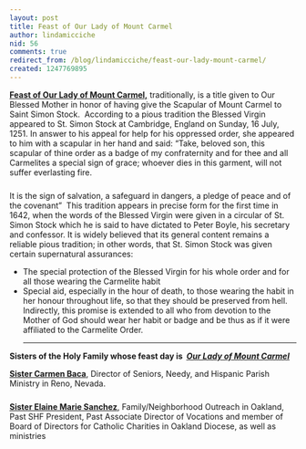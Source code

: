 ```yaml
---
layout: post
title: Feast of Our Lady of Mount Carmel
author: lindamicciche
nid: 56
comments: true
redirect_from: /blog/lindamicciche/feast-our-lady-mount-carmel/
created: 1247769895
---
```

<p><u><strong><span style="text-decoration: underline; ">Feast of Our Lady of Mount Carmel,</span></strong></u>&nbsp;traditionally, is a title given to Our Blessed Mother in honor of having give the Scapular of Mount Carmel to Saint Simon Stock. &nbsp;According to a pious tradition the Blessed Virgin appeared to St. Simon Stock at Cambridge, England on Sunday, 16 July, 1251. In answer to his appeal for help for his oppressed order, she appeared to him with a scapular in her hand and said: &ldquo;Take, beloved son, this scapular of thine order as a badge of my confraternity and for thee and all Carmelites a special sign of grace; whoever dies in this garment, will not suffer everlasting fire.</p>
<p style="margin-top: 0px; margin-right: 0px; margin-bottom: 0px; margin-left: 0px; padding-top: 10px; padding-right: 0px; padding-bottom: 0px; padding-left: 0px; ">It is the sign of salvation, a safeguard in dangers, a pledge of peace and of the covenant&rdquo;&nbsp; This tradition appears in precise form for the first time in 1642, when the words of the Blessed Virgin were given in a circular of St. Simon Stock which he is said to have dictated to Peter Boyle, his secretary and confessor. It is widely believed that its general content remains a reliable pious tradition; in other words, that St. Simon Stock was given certain supernatural assurances:</p>
<ul>
    <li>The special protection of the Blessed Virgin for his whole order and for all those wearing the Carmelite habit</li>
    <li>Special aid, especially in the hour of death, to those wearing the habit in her honour throughout life, so that they should be preserved from hell. Indirectly, this promise is extended to all who from devotion to the Mother of God should wear her habit or badge and be thus as if it were affiliated to the Carmelite Order.</li>
    <hr />
</ul>
<p class="rtecenter"><strong>Sisters of the Holy Family whose feast day is &nbsp;<em><u><span style="text-decoration: underline; ">Our Lady of Mount Carmel</span></u></em></strong></p>
<p><span style="text-decoration: underline; "><strong>Sister Carmen Baca</strong></span>, Director of Seniors, Needy, and Hispanic Parish Ministry in Reno, Nevada.</p>
<p style="margin-top: 0px; margin-right: 0px; margin-bottom: 0px; margin-left: 0px; padding-top: 10px; padding-right: 0px; padding-bottom: 0px; padding-left: 0px; "><span style="text-decoration: underline; "><span style="text-decoration: underline; "><strong>Sister Elaine Marie Sanchez</strong></span>,</span> Family/Neighborhood Outreach in Oakland, Past SHF President, Past Associate Director of Vocations and member of Board of Directors for Catholic Charities in Oakland Diocese, as well as ministries&nbsp;</p>
